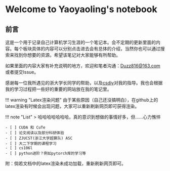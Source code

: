 # Welcome to Yaoyaoling's notebook

## 前言
这是一个用于记录自己计算机学习生涯的一个笔记本。会不定期的更新里面的内容。每个板块具体的内容可以分别点击进去会有总体的介绍，当然你也可以通过搜索来找到你想要的资源。希望该笔记对大家能够有所帮助。

如果里面的内容大家有补充说明的地方，欢迎和笔者沟通：Duzz816@163.com 或者提交Issue。

感谢每一位我所遇见的浙大学长同学的帮助，以及[csdiy](https://csdiy.wiki)对我的指导。我也会根据我的学习过程把一些好的重要的网站放在我的笔记里。

<!-- prettier-ignore-start -->
!!! warning "Latex渲染问题"
    由于某些原因（自己还没搞明白），在github上的latex渲染有时候会出现问题，大家可以重新刷新网页即可获得渲染。
<!-- prettier-ignore-end -->

!!! note "List"
    > 哈哈哈哈哈哈哈，真的意识到想做的事情好多，但……心力憔悴

    - [ ] CUDA 和 CuTe
    - [ ] 论文阅读以及部分科研体验
    - [ ] ZJUCST(浙江大学超算队) ASC
    - [ ] 大二下学期的课程学习
    - [ ] cs106l
    - [ ] python进阶？例如pytorch库的学习等

附：倘若文档中的latex渲染未成功加载，重新刷新网页即可。


